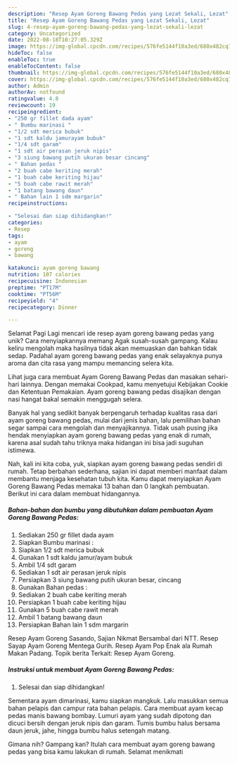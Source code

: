 ```yaml
---
description: "Resep Ayam Goreng Bawang Pedas yang Lezat Sekali, Lezat"
title: "Resep Ayam Goreng Bawang Pedas yang Lezat Sekali, Lezat"
slug: 4-resep-ayam-goreng-bawang-pedas-yang-lezat-sekali-lezat
category: Uncategorized
date: 2022-08-18T10:27:05.329Z
image: https://img-global.cpcdn.com/recipes/576fe5144f10a3ed/680x482cq70/ayam-goreng-bawang-pedas-foto-resep-utama.jpg
hideToc: false
enableToc: true
enableTocContent: false
thumbnail: https://img-global.cpcdn.com/recipes/576fe5144f10a3ed/680x482cq70/ayam-goreng-bawang-pedas-foto-resep-utama.jpg
cover: https://img-global.cpcdn.com/recipes/576fe5144f10a3ed/680x482cq70/ayam-goreng-bawang-pedas-foto-resep-utama.jpg
author: Admin
authorAv: notfound
ratingvalue: 4.8
reviewcount: 19
recipeingredient:
- "250 gr fillet dada ayam"
- " Bumbu marinasi "
- "1/2 sdt merica bubuk"
- "1 sdt kaldu jamurayam bubuk"
- "1/4 sdt garam"
- "1 sdt air perasan jeruk nipis"
- "3 siung bawang putih ukuran besar cincang"
- " Bahan pedas "
- "2 buah cabe keriting merah"
- "1 buah cabe keriting hijau"
- "5 buah cabe rawit merah"
- "1 batang bawang daun"
- " Bahan lain 1 sdm margarin"
recipeinstructions:

- "Selesai dan siap dihidangkan!"
categories:
- Resep
tags:
- ayam
- goreng
- bawang

katakunci: ayam goreng bawang 
nutrition: 107 calories
recipecuisine: Indonesian
preptime: "PT17M"
cooktime: "PT56M"
recipeyield: "4"
recipecategory: Dinner

---
```



Selamat Pagi Lagi mencari ide resep ayam goreng bawang pedas yang unik? Cara menyiapkannya memang Agak susah-susah gampang. Kalau keliru mengolah maka hasilnya tidak akan memuaskan dan bahkan tidak sedap. Padahal ayam goreng bawang pedas yang enak selayaknya punya aroma dan cita rasa yang mampu memancing selera kita.


Lihat juga cara membuat Ayam Goreng Bawang Pedas dan masakan sehari-hari lainnya. Dengan memakai Cookpad, kamu menyetujui Kebijakan Cookie dan Ketentuan Pemakaian. Ayam goreng bawang pedas disajikan dengan nasi hangat bakal semakin menggugah selera.

Banyak hal yang sedikit banyak berpengaruh terhadap kualitas rasa dari ayam goreng bawang pedas, mulai dari jenis bahan, lalu pemilihan bahan segar sampai cara mengolah dan menyajikannya. Tidak usah pusing jika hendak menyiapkan ayam goreng bawang pedas yang enak di rumah, karena asal sudah tahu triknya maka hidangan ini bisa jadi suguhan istimewa.


Nah, kali ini kita coba, yuk, siapkan ayam goreng bawang pedas sendiri di rumah. Tetap berbahan sederhana, sajian ini dapat memberi manfaat dalam membantu menjaga kesehatan tubuh kita. Kamu dapat menyiapkan Ayam Goreng Bawang Pedas memakai 13 bahan dan 0 langkah pembuatan. Berikut ini cara dalam membuat hidangannya.

<!--inarticleads1-->

##### Bahan-bahan dan bumbu yang dibutuhkan dalam pembuatan Ayam Goreng Bawang Pedas:

1. Sediakan 250 gr fillet dada ayam
1. Siapkan  Bumbu marinasi :
1. Siapkan 1/2 sdt merica bubuk
1. Gunakan 1 sdt kaldu jamur/ayam bubuk
1. Ambil 1/4 sdt garam
1. Sediakan 1 sdt air perasan jeruk nipis
1. Persiapkan 3 siung bawang putih ukuran besar, cincang
1. Gunakan  Bahan pedas :
1. Sediakan 2 buah cabe keriting merah
1. Persiapkan 1 buah cabe keriting hijau
1. Gunakan 5 buah cabe rawit merah
1. Ambil 1 batang bawang daun
1. Persiapkan  Bahan lain 1 sdm margarin


Resep Ayam Goreng Sasando, Sajian Nikmat Bersambal dari NTT. Resep Sayap Ayam Goreng Mentega Gurih. Resep Ayam Pop Enak ala Rumah Makan Padang. Topik berita Terkait: Resep Ayam Goreng. 

<!--inarticleads2-->

##### Instruksi untuk membuat Ayam Goreng Bawang Pedas:


1. Selesai dan siap dihidangkan!

Sementara ayam dimarinasi, kamu siapkan mangkuk. Lalu masukkan semua bahan pelapis dan campur rata bahan pelapis. Cara membuat ayam kecap pedas manis bawang bombay. Lumuri ayam yang sudah dipotong dan dicuci bersih dengan jeruk nipis dan garam. Tumis bumbu halus bersama daun jeruk, jahe, hingga bumbu halus setengah matang. 

Gimana nih? Gampang kan? Itulah cara membuat ayam goreng bawang pedas yang bisa kamu lakukan di rumah. Selamat menikmati
